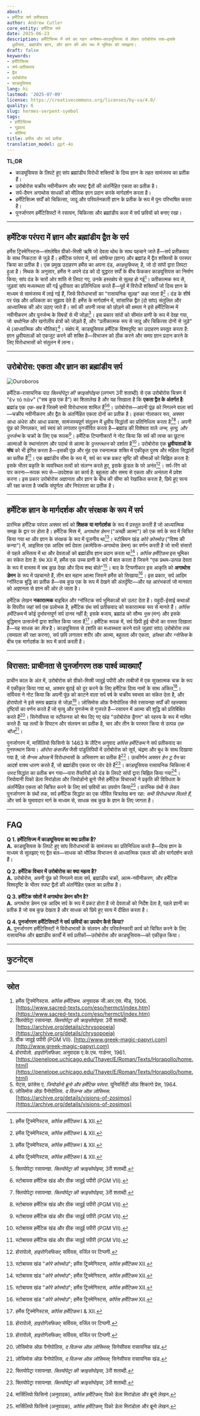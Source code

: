 ```yaml
---
about:
- हर्मेटिक सर्प प्रतीकवाद
author: Andrew Cutler
core_entity: हर्मेटिक सर्प
date: 2025-06-23
description: हर्मेटिसिज्म में सर्प का गहन अन्वेषण—काड्यूसियस से लेकर उरोबोरोस तक—इसके
  ध्रुवीयता, ब्रह्मांडीय ज्ञान, और ज्ञान की ओर पथ में भूमिका को समझना।
draft: false
keywords:
- हर्मेटिसिज्म
- सर्प-प्रतीकवाद
- द्वैत
- उरोबोरोस
- काड्यूसियस
lang: hi
lastmod: '2025-07-09'
license: https://creativecommons.org/licenses/by-sa/4.0/
quality: 6
slug: hermes-serpent-symbol
tags:
 - हर्मेटिसिज्म
 - गूढ़वाद
 - कीमिया
title: हर्मीस और सर्प प्रतीक
translation_model: gpt-4o
---
```


**TL;DR**  <!-- ≤ 100 words, 3-7 bullets -->

- काड्यूसियस के लिपटे हुए सांप ब्रह्मांडीय विरोधी शक्तियों के दिव्य ज्ञान के तहत सामंजस्य का प्रतीक हैं।  
- उरोबोरोस चक्रीय नवीनीकरण और स्पष्ट द्वैतों की अंतर्निहित एकता का प्रतीक है।  
- सर्प-दैमन अगाथोस साधकों को मौलिक ज्ञान प्रदान करके मार्गदर्शन करता है।  
- हर्मेटिसिज्म सर्पों को चिकित्सा, जादू और परिवर्तनकारी ज्ञान के प्रतीक के रूप में पुनः परिभाषित करता है।  
- पुनर्जागरण हर्मेटिसिस्टों ने रसायन, चिकित्सा और ब्रह्मांडीय कला में सर्प छवियों को बनाए रखा।  

---

## हर्मेटिक परंपरा में ज्ञान और ब्रह्मांडीय द्वैत के सर्प

हर्मेस ट्रिस्मेगिस्टस—संश्लेषित ग्रीको-मिस्री ऋषि जो देवता थोथ के साथ पहचाने जाते हैं—सर्प प्रतीकवाद के साथ निकटता से जुड़े हैं। हर्मेटिक परंपरा में, सर्प *सोफिया* (ज्ञान) और ब्रह्मांड में द्वैत शक्तियों के परस्पर क्रिया का प्रतीक है। एक प्रमुख उदाहरण हर्मेस का अपना दंड, *काड्यूसियस*, है, जो दो सांपों द्वारा लिपटा हुआ है। मिथक के अनुसार, हर्मेस ने अपने दंड को दो युद्धरत सर्पों के बीच फेंककर काड्यूसियस का निर्माण किया; सांप दंड के चारों ओर शांति से लिपट गए, उनके हस्तक्षेप से सुलह हो गई[^1]। प्रतीकात्मक रूप से, जुड़वां सांप मध्यस्थता की गई ध्रुवीयता का प्रतिनिधित्व करते हैं—पूर्व में विरोधी शक्तियाँ जो दिव्य ज्ञान के माध्यम से सामंजस्य में लाई गई हैं, जिसे विरोधाभासों का "रासायनिक सुलह" कहा जाता है[^1]। दंड के शीर्ष पर पंख और अधिकता का सुझाव देते हैं: हर्मेस के मार्गदर्शन में, सांसारिक द्वैत (दो सांप) संतुलित और आध्यात्मिक की ओर उठाए जाते हैं। सर्प की अपनी त्वचा को छोड़ने की क्षमता ने इसे हर्मेटिसिज्म में नवीनीकरण और पुनर्जन्म के विषयों से भी जोड़ा[^1]। इस प्रकार सांपों को सीमांत प्राणी के रूप में देखा गया, जो *चथोनिक* और खगोलीय क्षेत्रों को जोड़ते हैं, और "प्रतीकात्मक रूप से जादू और चिकित्सा दोनों से जुड़े" थे (आध्यात्मिक और भौतिक)[^1]। संक्षेप में, काड्यूसियस हर्मेटिक विश्वदृष्टि का उदाहरण प्रस्तुत करता है: ज्ञान ध्रुवीयताओं को एकजुट करने की शक्ति है—विभाजन को ठीक करने और समग्र ज्ञान प्रदान करने के लिए विरोधाभासों को संतुलन में लाना।

---

## उरोबोरोस: एकता और ज्ञान का ब्रह्मांडीय सर्प

![Ouroboros](https://upload.wikimedia.org/wikipedia/commons/5/5a/Ouroboros_4th_century.png)

हर्मेटिक-रासायनिक पाठ *क्लियोपेट्रा की क्राइसोपोइया* (लगभग 3री शताब्दी) से एक उरोबोरोस चित्रण में "ἕν τὸ πᾶν" ("सब कुछ एक है") का शिलालेख है और यह सिखाता है कि **एकता द्वैत के अंतर्गत है**: ब्रह्मांड एक *एक-सब* है जिसमें सभी विरोधाभास शामिल हैं[^2][^3]। उरोबोरोस—अपनी पूंछ को निगलने वाला सर्प—चक्रीय नवीनीकरण और द्वैत के अंतर्निहित एकता दोनों का प्रतीक है। इसका गोलाकार रूप, अक्सर आधा अंधेरा और आधा प्रकाश, सामंजस्यपूर्ण संतुलन में ध्रुवीय सिद्धांतों का प्रतिनिधित्व करता है[^2][^3]। अपनी पूंछ को निगलकर, सर्प स्वयं को लगातार पुनर्जीवित करता है—ब्रह्मांड की विशेषता वाले *जन्म, मृत्यु, और पुनर्जन्म* के चक्रों के लिए एक रूपक[^3]। हर्मेटिक टिप्पणीकारों ने नोट किया कि सर्प की त्वचा का छूटना आत्माओं के स्थानांतरण और पदार्थ से आत्मा के *पुनरुत्थान* को दर्शाता है[^3]। उरोबोरोस एक **ध्रुवीयताओं के संघ** को भी इंगित करता है—इसकी पूंछ और मुंह एक रचनात्मक शक्ति में एकीकृत पुरुष और महिला सिद्धांतों का प्रतीक हैं[^3]। एक ब्रह्मांडीय सीमा के रूप में, सर्प का चक्र प्रकट सृष्टि की सीमाओं को चिह्नित करता है: इसके भीतर प्रकृति के व्यवस्थित तत्वों को संलग्न करते हुए, इसके कुंडल के परे अनंत[^4]। सर्प-रिंग को पार करना—रूपक रूप से—उपदेशक का कार्य है: बहुलता और समय से एकता और अनंतता में प्रवेश करना। इस प्रकार उरोबोरोस अज्ञानता और ज्ञान के बीच की सीमा को रेखांकित करता है, छिपे हुए सत्य की रक्षा करता है जबकि संपूर्णता और निरंतरता का प्रतीक है।

---

## हर्मेटिक ज्ञान के मार्गदर्शक और संरक्षक के रूप में सर्प

प्रारंभिक हर्मेटिक परंपरा अक्सर सर्प को **शिक्षक या मार्गदर्शक** के रूप में प्रस्तुत करती है जो आध्यात्मिक समझ के द्वार पर होता है। हर्मेटिक मिस्र में, *अगाथोस डेमन* ("अच्छी आत्मा") को एक सर्प के रूप में चित्रित किया गया था और ज्ञान के संरक्षक के रूप में पूजनीय था[^5]। स्टोबियन खंड *कोरे कोस्मोउ* ("विश्व की कन्या") में, आइसिस एक आदिम सर्प देवता (कामेफिस-अगाथोस डेमन) का वर्णन करती है जो सभी संसारों से पहले अस्तित्व में था और देवताओं को ब्रह्मांडीय ज्ञान प्रदान करता था[^5]। *कॉर्पस हर्मेटिकम* इस भूमिका का संकेत देता है: ग्रंथ XII में, हर्मेस एक उच्च प्राणी के बारे में बात करता है जिसने "एक प्रथम-उत्पन्न देवता के रूप में वास्तव में सब कुछ देखा और दिव्य शब्द बोले"[^5]। बाद के टिप्पणीकार इस आकृति को **अगाथोस डेमन** के रूप में पहचानते हैं, तीन बार महान आत्मा जिसने हर्मेस को सिखाया[^5]। इस प्रकार, सर्प आदिम ग्नॉस्टिक बुद्धि का प्रतीक है—सब कुछ एक के रूप में देखने की अंतर्दृष्टि—और वह आरंभकर्ता जो मानवता को अज्ञानता से ज्ञान की ओर ले जाता है।

हर्मेटिक लेखन **नकारात्मक** बाइबिल और ग्नॉस्टिक सर्प भूमिकाओं को उलट देता है। यहूदी-ईसाई कथाओं के विपरीत जहां सर्प एक प्रलोभक है, हर्मेटिक ग्रंथ सर्प प्रतीकवाद को सकारात्मक रूप से मानते हैं। *कॉर्पस हर्मेटिकम* में कोई दुर्भावनापूर्ण सर्प दानव नहीं है; इसके बजाय, ब्रह्मांड को सौम्य *नूस* (मन) और इसके बुद्धिमान उत्सर्जनों द्वारा शासित किया जाता है[^6]। हर्मेटिक रूपक में, सर्प छिपी हुई चीजों का रास्ता दिखाता है—यह साधक का *मित्र* है। काड्यूसियस से (शांति का मध्यस्थता करने वाले जुड़वां सांप) उरोबोरोस तक (समग्रता की रक्षा करना), सर्प छवि लगातार शरीर और आत्मा, बहुलता और एकता, *डॉक्सा* और *ग्नोसिस* के बीच एक मार्गदर्शक के रूप में कार्य करती है।

---

## विरासत: प्राचीनता से पुनर्जागरण तक पार्श्व व्याख्याएँ

प्राचीन काल के अंत में, उरोबोरोस को ग्रीको-मिस्री जादुई पपीरी और ताबीजों में एक सुरक्षात्मक चक्र के रूप में एकीकृत किया गया था, अक्सर बुराई को दूर करने के लिए हर्मेटिक दिव्य नामों के साथ अंकित[^4]। सर्वियस ने नोट किया कि अपनी पूंछ को काटने वाला सर्प वर्ष के चक्रीय स्वभाव का संकेत देता है, और होरापोलो ने इसे समग्र ब्रह्मांड से जोड़ा[^4]। ज़ोसिमोस ऑफ़ पैनोपोलिस जैसे रसायनज्ञ सर्पों की रहस्यमय दृष्टियों का वर्णन करते हैं जो मृत्यु और पुनर्जन्म से गुजरते हैं—रसायन में आत्मा की शुद्धि को प्रतिबिंबित करते हैं[^7]। सिनेसीयस या स्टीफनस को श्रेय दिए गए खंड "उरोबोरोस ड्रैगन" को रहस्य के रूप में नामित करते हैं: यह तत्वों के विघटन और संलयन का प्रतीक है, चार और तीन के परस्पर क्रिया से उत्पन्न *एक चीज*[^7]।

पुनर्जागरण में, मार्सिलियो फिसिनो के 1463 के लैटिन अनुवाद *कॉर्पस हर्मेटिकम* ने सर्प प्रतीकवाद का पुनरुत्थान किया। *ऑरोरा कंसर्जेंस* जैसी पांडुलिपियों में उरोबोरोस को सूर्य, चंद्रमा और बुध के साथ दिखाया गया है, जो *मैग्नम ओपस* में विरोधाभासों के अभिसरण का प्रतीक है[^2]। उत्कीर्णन अक्सर *हेन टू पैन* का आदर्श वाक्य धारण करते हैं, जो ब्रह्मांडीय एकता पर जोर देते हैं[^2]। काड्यूसियस रासायनिक चिकित्सा में *पारद* सिद्धांत का प्रतीक बन गया—पारा तैयारियों को दंड के लिपटे सांपों द्वारा चिह्नित किया गया[^8]। जियोवानी पिको डेला मिरांडोला और जियोर्डानो ब्रूनो जैसे हर्मेटिक विचारकों ने प्रकृति की विविधता के अंतर्निहित एकता को चित्रित करने के लिए सर्प छवियों का उपयोग किया[^8]। प्रारंभिक ग्रंथों से लेकर पुनर्जागरण के ग्रंथों तक, सर्प हर्मेटिक सिद्धांत का एक जीवित चित्रलेख बना रहा: *सभी विरोधाभास मिलते हैं*, और सर्प के घुमावदार मार्ग के माध्यम से, साधक सब कुछ के ज्ञान के लिए जागता है।

---

## FAQ <!-- retains FAQPage schema support. Produce 2–5 Q-A pairs. -->

**Q 1. हर्मेटिसिज्म में काड्यूसियस का क्या प्रतीक है?**  
**A.** काड्यूसियस के लिपटे हुए सांप विरोधाभासों के सामंजस्य का प्रतिनिधित्व करते हैं—दिव्य ज्ञान के माध्यम से सुलझाए गए द्वैत बल—साधक को भौतिक विभाजन से आध्यात्मिक एकता की ओर मार्गदर्शन करते हैं।

**Q 2. हर्मेटिक विचार में उरोबोरोस का क्या महत्व है?**  
**A.** उरोबोरोस, अपनी पूंछ को निगलने वाला सर्प, ब्रह्मांडीय चक्रों, आत्म-नवीनीकरण, और हर्मेटिक विश्वदृष्टि के भीतर स्पष्ट द्वैतों की अंतर्निहित एकता का प्रतीक है।

**Q 3. हर्मेटिक स्रोतों में अगाथोस डेमन कौन है?**  
**A.** अगाथोस डेमन एक आदिम सर्प के रूप में प्रकट होता है जो देवताओं को निर्देश देता है, पहले ज्ञानी का प्रतीक है जो सब कुछ देखता है और साधक को छिपे हुए सत्य में दीक्षित करता है।

**Q 4. पुनर्जागरण हर्मेटिसिस्टों ने सर्प छवियों का उपयोग कैसे किया?**  
**A.** पुनर्जागरण हर्मेटिसिस्टों ने विरोधाभासों के संलयन और परिवर्तनकारी कार्य को चित्रित करने के लिए रासायनिक और ब्रह्मांडीय कार्यों में सर्प प्रतीकों—उरोबोरोस और काड्यूसियस—को एकीकृत किया।

---

## फुटनोट्स

[^1]: हर्मेस ट्रिस्मेगिस्टस, *कॉर्पस हर्मेटिकम* I & XII.  
[^2]: क्लियोपेट्रा रसायनज्ञ. *क्लियोपेट्रा की क्राइसोपोइया*, 3री शताब्दी.  
[^3]: स्टोबायस हर्मेटिक खंड और ग्रीक जादुई पपीरी (PGM VII).  
[^4]: होरापोलो, *हाइरोग्लिफिका*; सर्वियस, वर्जिल पर टिप्पणी.  
[^5]: स्टोबायस खंड "*कोरे कोस्मोउ*"; हर्मेस ट्रिस्मेगिस्टस, *कॉर्पस हर्मेटिकम* XII.  
[^6]: हर्मेस ट्रिस्मेगिस्टस, *कॉर्पस हर्मेटिकम* I & XII.  
[^7]: ज़ोसिमोस ऑफ़ पैनोपोलिस, *द विज़न्स ऑफ़ ज़ोसिमस*; सिनेसीयस रासायनिक खंड.  
[^8]: मार्सिलियो फिसिनो (अनुवादक), *कॉर्पस हर्मेटिकम*; पिको डेला मिरांडोला और ब्रूनो लेखन.

---

## स्रोत

1. हर्मेस ट्रिस्मेगिस्टस. *कॉर्पस हर्मेटिकम*. अनुवादक जी.आर.एस. मीड, 1906. [https://www.sacred-texts.com/eso/hermct/index.htm](https://www.sacred-texts.com/eso/hermct/index.htm)  
2. क्लियोपेट्रा रसायनज्ञ. *क्लियोपेट्रा की क्राइसोपोइया*. 3री शताब्दी. [https://archive.org/details/chrysopoeia](https://archive.org/details/chrysopoeia)  
3. ग्रीक जादुई पपीरी (PGM VII). [http://www.greek-magic-papyri.com](http://www.greek-magic-papyri.com)  
4. होरापोलो. *हाइरोग्लिफिका*. अनुवादक ए.के.एच. गार्डनर, 1961. [https://penelope.uchicago.edu/Thayer/E/Roman/Texts/Horapollo/home.html](https://penelope.uchicago.edu/Thayer/E/Roman/Texts/Horapollo/home.html)  
5. येट्स, फ्रांसेस ए. *जियोर्डानो ब्रूनो और हर्मेटिक परंपरा*. यूनिवर्सिटी ऑफ़ शिकागो प्रेस, 1964.  
6. ज़ोसिमोस ऑफ़ पैनोपोलिस. *द विज़न्स ऑफ़ ज़ोसिमस*. [https://archive.org/details/visions-of-zosimos](https://archive.org/details/visions-of-zosimos)